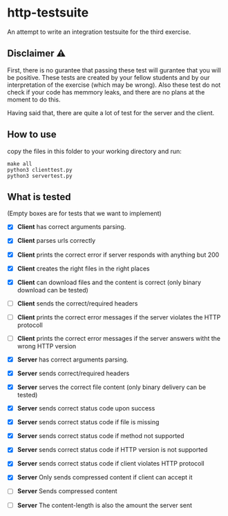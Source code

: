 # http-testsuite
An attempt to write an integration testsuite for the third exercise.

## ️Disclaimer ⚠️
First, there is no gurantee that passing these test will gurantee that you will
be positive. These tests are created by your fellow students and by our
interpretation of the exercise (which may be wrong). Also these test do not
check if your code has memmory leaks, and there are no plans at the moment 
to do this.

Having said that, there are quite a lot of test for the server and the client.

## How to use
copy the files in this folder to your working directory and run: 
```
make all
python3 clienttest.py
python3 servertest.py
```

## What is tested
(Empty boxes are for tests that we want to implement)

- [x] **Client** has correct arguments parsing.
- [x] **Client** parses urls correctly
- [x] **Client** prints the correct error if server responds with anything but 200
- [x] **Client** creates the right files in the right places
- [x] **Client** can download files and the content is correct (only binary download can be tested)
- [ ] **Client** sends the correct/required headers
- [ ] **Client** prints the correct error messages if the server violates the HTTP protocoll
- [ ] **Client** prints the correct error messages if the server answers witht the wrong HTTP version


- [x] **Server** has correct arguments parsing.
- [x] **Server** sends correct/required headers
- [x] **Server** serves the correct file content (only binary delivery can be tested)
- [x] **Server** sends correct status code upon success
- [x] **Server** sends correct status code if file is missing 
- [x] **Server** sends correct status code if method not supported
- [x] **Server** sends correct status code if HTTP version is not supported
- [x] **Server** sends correct status code if client violates HTTP protocoll
- [x] **Server** Only sends compressed content if client can accept it
- [ ] **Server** Sends compressed content
- [ ] **Server** The content-length is also the amount the server sent

